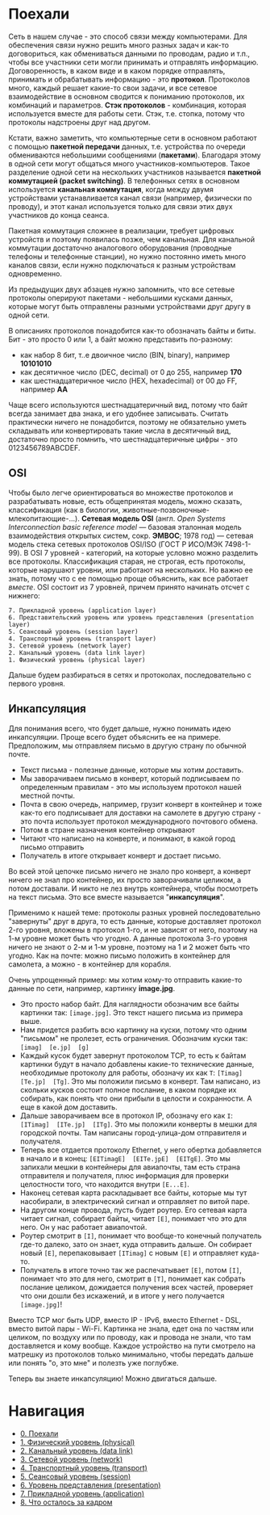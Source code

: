 # Поехали

Сеть в нашем случае - это способ связи между компьютерами. Для обеспечения связи нужно решить много разных задач и как-то договориться, как обмениваться данными по проводам, радио и т.п., чтобы все участники сети могли принимать и отправлять информацию. Договоренность, в каком виде и в каком порядке отправлять, принимать и обрабатывать информацию - это **протокол**. Протоколов много, каждый решает какие-то свои задачи, и все сетевое взаимодействие в основном сводится к пониманию протоколов, их комбинаций и параметров. **Стэк протоколов** - комбинация, которая используется вместе для работы сети. Стэк, т.е. стопка, потому что протоколы надстроены друг над другом.

Кстати, важно заметить, что компьютерные сети в основном работают с помощью **пакетной передачи** данных, т.е. устройства по очереди обмениваются небольшими сообщениями (**пакетами**). Благодаря этому в одной сети могут общаться много участников-компьютеров. Такое разделение одной сети на нескольких участников называется **пакетной коммутацией (packet switching)**. В телефонных сетях в основном используется **канальная коммутация**, когда между двумя устройствами устанавливается канал связи (например, физически по проводу), и этот канал используется только для связи этих двух участников до конца сеанса.

Пакетная коммутация сложнее в реализации, требует цифровых устройств и поэтому появилась позже, чем канальная. Для канальной коммутации достаточно аналогового оборудования (проводные телефоны и телефонные станции), но нужно постоянно иметь много каналов связи, если нужно подключаться к разным устройствам одновременно.

Из предыдущих двух абзацев нужно запомнить, что все сетевые протоколы оперируют пакетами - небольшими кусками данных, которые могут быть отправлены разными устройствами друг другу в одной сети.

В описаниях протоколов понадобится как-то обозначать байты и биты. Бит - это просто 0 или 1, а байт можно представить по-разному:



*   как набор 8 бит, т..е двоичное число (BIN, binary), например **10101010**
*   как десятичное число (DEC, decimal) от 0 до 255, например **170**
*   как шестнадцатеричное число (HEX, hexadecimal) от 00 до FF, например **AA**

Чаще всего используются шестнадцатеричный вид, потому что байт всегда занимает два знака, и его удобнее записывать. Считать практически ничего не понадобится, поэтому не обязательно уметь складывать или конвертировать такие числа в десятичный вид, достаточно просто помнить, что шестнадцатеричные цифры - это 0123456789ABCDEF.


## OSI

Чтобы было легче ориентироваться во множестве протоколов и разрабатывать новые, есть общепринятая модель, можно сказать, классификация (как в биологии, животные-позвоночные-млекопитающие-...). **Сетевая модель OSI** (англ. _Open Systems Interconnection basic reference model_ — базовая эталонная модель взаимодействия открытых систем, сокр. **ЭМВОС**; 1978 год) — сетевая модель стека сетевых протоколов OSI/ISO (ГОСТ Р ИСО/МЭК 7498-1-99). В OSI 7 уровней - категорий, на которые условно можно разделить все протоколы. Классификация старая, не строгая, есть протоколы, которые нарушают уровни, или работают на нескольких. Но важно ее знать, потому что с ее помощью проще объяснить, как все работает _вместе_. OSI состоит из 7 уровней, причем принято начинать отсчет с нижнего:

    7. Прикладной уровень (application layer)
    6. Представительский уровень или уровень представления (presentation layer)
    5. Сеансовый уровень (session layer)
    4. Транспортный уровень (transport layer)
    3. Сетевой уровень (network layer)
    2. Канальный уровень (data link layer)
    1. Физический уровень (physical layer)

Дальше будем разбираться в сетях и протоколах, последовательно с первого уровня. 


## Инкапсуляция

Для понимания всего, что будет дальше, нужно понимать идею инкапсуляции. Проще всего будет объяснить ее на примере. Предположим, мы отправляем письмо в другую страну по обычной почте.

*   Текст письма - полезные данные, которые мы хотим доставить. 
*   Мы заворачиваем письмо в конверт, который подписываем по определенным правилам - это мы используем протокол нашей местной почты.
*   Почта в свою очередь, например, грузит конверт в контейнер и тоже как-то его подписывает для доставки на самолете в другую страну - это почта использует протокол международного почтового обмена.
*   Потом в стране назначения контейнер открывают
*   Читают что написано на конверте, и понимают, в какой город письмо отправить
*   Получатель в итоге открывает конверт и достает письмо.

Во всей этой цепочке письмо ничего не знало про конверт, а конверт ничего не знал про контейнер, их просто заворачивали целиком, а потом доставали. И никто не лез внутрь контейнера, чтобы посмотреть на текст письма. Это все вместе называется "**инкапсуляция**".

Применимо к нашей теме: протоколы разных уровней последовательно "завернуты" друг в друга, то есть данные, которые доставляет протокол 2-го уровня, вложены в протокол 1-го, и не зависят от него, поэтому на 1-м уровне может быть что угодно. А данные протокола 3-го уровня ничего не знают о 2-м и 1-м уровне, поэтому на 1 и 2 может быть что угодно. Как на почте: можно письмо положить в контейнер для самолета, а можно - в контейнер для корабля.

Очень упрощенный пример: мы хотим кому-то отправить какие-то данные по сети, например, картинку **image.jpg**.

* Это просто набор байт. Для наглядности обозначим все байты картинки так: `[image.jpg]`. Это текст нашего письма из примера выше.
* Нам придется разбить всю картинку на куски, потому что одним "письмом" не пролезет, есть ограничения. Обозначим куски так: `[imag]  [e.jp]  [g]`
* Каждый кусок будет завернут протоколом TCP, то есть к байтам картинки будут в начало добавлены какие-то технические данные, необходимые протоколу для работы, обозначу их как `T`: `[Timag]  [Te.jp]  [Tg]`. Это мы положили письмо в конверт. Там написано, из скольки кусков состоит полное послание, в каком порядке их собирать, как понять что они прибыли в целости и сохранности. А еще в какой дом доставить.
* Дальше заворачиваем все в протокол IP, обозначу его как `I`: `[ITimag]  [ITe.jp]  [ITg]`. Это мы положили конверты в мешки для городской почты. Там написаны город-улица-дом отправителя и получателя.
* Теперь все отдается протоколу Ethernet, у него обертка добавляется в начало и в конец: `[EITimagE]  [EITe.jpE]  [EITgE]`. Это мы запихали мешки в контейнеры для авиапочты, там есть страна отправителя и получателя, плюс информация для проверки целостности того, что находится внутри `[E...E]`.
* Наконец сетевая карта раскладывает все байты, которые мы тут насобирали, в электрический сигнал и отправляет по витой паре.
* На другом конце провода, пусть будет роутер. Его сетевая карта читает сигнал, собирает байты, читает `[E]`, понимает что это для него. Он у нас работает авиапочтой.
* Роутер смотрит в `[I]`, понимает что вообще-то конечный получатель где-то далеко, зато он знает, куда отправить дальше. Он собирает новый `[E]`, перепаковывает `[ITimag]` с новым `[E]` и отправляет куда-то.
* Получатель в итоге точно так же распечатывает `[E]`, потом `[I]`, понимает что это для него, смотрит в `[T]`, понимает как собрать послание целиком, дожидается получения всех частей, проверяет что они дошли без искажений, и в итоге у него получается `[image.jpg]`!

Вместо TCP мог быть UDP, вместо IP - IPv6, вместо Ethernet - DSL, вместо витой пары - Wi-Fi. Картинка не знала, едет она по частям или целиком, по воздуху или по проводу, как и провода не знали, что там доставляется и кому вообще. Каждое устройство на пути смотрело на матрешку из протоколов только минимально, чтобы передать дальше или понять "о, это мне" и полезть уже поглубже.

Теперь вы знаете инкапсуляцию! Можно двигаться дальше.

# Навигация

- [0. Поехали](0_start.md)
- [1. Физический уровень (physical)](1_physical.md)
- [2. Канальный уровень (data link)](2_data_link.md)
- [3. Сетевой уровень (network)](3_network.md)
- [4. Транспортный уровень (transport)](4_transport.md)
- [5. Сеансовый уровень (session)](5_session.md)
- [6. Уровень представления (presentation)](6_presentation.md)
- [7. Прикладной уровень (application)](7_application.md)
- [8. Что осталось за кадром](8_end.md)
